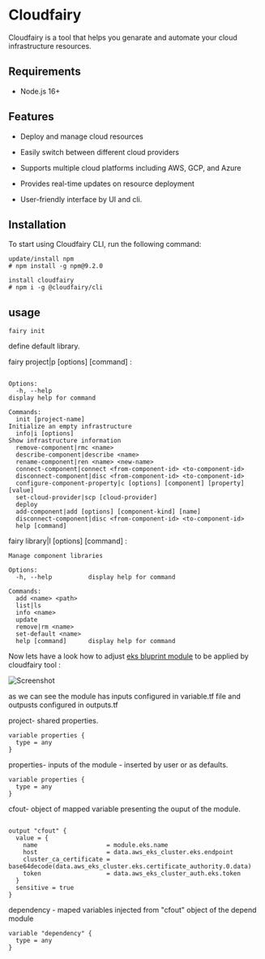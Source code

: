 # Cloudfairy 
Cloudfairy is a  tool that helps you genarate and automate your cloud infrastructure resources.

## Requirements
- Node.js 16+

## Features

- Deploy and manage cloud resources

- Easily switch between different cloud providers
- Supports multiple cloud platforms including AWS, GCP, and Azure
- Provides real-time updates on resource deployment
- User-friendly  interface by UI and cli.


## Installation

To start using Cloudfairy CLI, run the following command:

```
update/install npm
# npm install -g npm@9.2.0

install cloudfairy
# npm i -g @cloudfairy/cli
```   

## usage

```
fairy init
```
define default library.

fairy project|p [options] [command] :
```

Options:
  -h, --help                                                               display help for command

Commands:
  init [project-name]                                                      Initialize an empty infrastructure
  info|i [options]                                                         Show infrastructure information
  remove-component|rmc <name>
  describe-component|describe <name>
  rename-component|ren <name> <new-name>
  connect-component|connect <from-component-id> <to-component-id>
  disconnect-component|disc <from-component-id> <to-component-id>
  configure-component-property|c [options] [component] [property] [value]
  set-cloud-provider|scp [cloud-provider]
  deploy
  add-component|add [options] [component-kind] [name]
  disconnect-component|disc <from-component-id> <to-component-id>
  help [command]
```
fairy library|l [options] [command] :
```
Manage component libraries

Options:
  -h, --help          display help for command

Commands:
  add <name> <path>
  list|ls
  info <name>
  update
  remove|rm <name>
  set-default <name>
  help [command]      display help for command
```

Now lets have a look how to adjust  [eks bluprint module](https://github.com/aws-ia/terraform-aws-eks-blueprints/tree/main/examples/eks-cluster-with-new-vpc)
 to be applied by cloudfairy tool :

![Screenshot](screenshot.png)

as we can see the module has inputs configured in variable.tf file and outpusts configured in outputs.tf

project- shared properties.
```
variable properties {
  type = any
}

```
properties- inputs of the module - inserted by user or as defaults. 
```
variable properties {
  type = any
}

```
cfout-  object of mapped variable presenting the ouput of the module. 
```

output "cfout" {
  value = {
    name                   = module.eks.name
    host                   = data.aws_eks_cluster.eks.endpoint
    cluster_ca_certificate = base64decode(data.aws_eks_cluster.eks.certificate_authority.0.data)
    token                  = data.aws_eks_cluster_auth.eks.token
  }
  sensitive = true
}
```

dependency - maped variables injected from "cfout" object of the depend module 
```
variable "dependency" {
  type = any
}
```